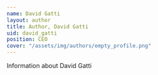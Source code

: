 ```yaml
---
name: David Gatti
layout: author
title: Author, David Gatti
uid: david_gatti
position: CEO
cover: "/assets/img/authors/empty_profile.png"
---
```


Information about David Gatti